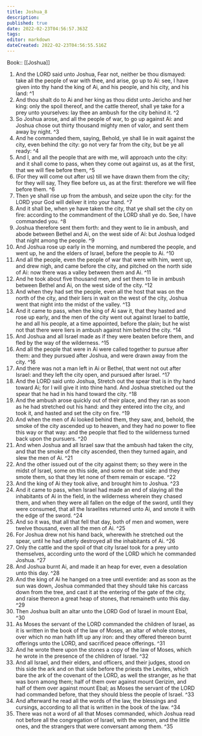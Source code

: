 ```yaml
---
title: Joshua_8
description: 
published: true
date: 2022-02-23T04:56:57.363Z
tags: 
editor: markdown
dateCreated: 2022-02-23T04:56:55.516Z
---
```


 Book:: [[Joshua]]
 1. And the LORD said unto Joshua, Fear not, neither be thou dismayed: take all the people of war with thee, and arise, go up to Ai: see, I have given into thy hand the king of Ai, and his people, and his city, and his land: ^1
 2. And thou shalt do to Ai and her king as thou didst unto Jericho and her king: only the spoil thereof, and the cattle thereof, shall ye take for a prey unto yourselves: lay thee an ambush for the city behind it. ^2
 3. So Joshua arose, and all the people of war, to go up against Ai: and Joshua chose out thirty thousand mighty men of valor, and sent them away by night. ^3
 4. And he commanded them, saying, Behold, ye shall lie in wait against the city, even behind the city: go not very far from the city, but be ye all ready: ^4
 5. And I, and all the people that are with me, will approach unto the city: and it shall come to pass, when they come out against us, as at the first, that we will flee before them, ^5
 6. (For they will come out after us) till we have drawn them from the city; for they will say, They flee before us, as at the first: therefore we will flee before them. ^6
 7. Then ye shall rise up from the ambush, and seize upon the city: for the LORD your God will deliver it into your hand. ^7
 8. And it shall be, when ye have taken the city, that ye shall set the city on fire: according to the commandment of the LORD shall ye do. See, I have commanded you. ^8
 9. Joshua therefore sent them forth: and they went to lie in ambush, and abode between Bethel and Ai, on the west side of Ai: but Joshua lodged that night among the people. ^9
 10. And Joshua rose up early in the morning, and numbered the people, and went up, he and the elders of Israel, before the people to Ai. ^10
 11. And all the people, even the people of war that were with him, went up, and drew nigh, and came before the city, and pitched on the north side of Ai: now there was a valley between them and Ai. ^11
 12. And he took about five thousand men, and set them to lie in ambush between Bethel and Ai, on the west side of the city. ^12
 13. And when they had set the people, even all the host that was on the north of the city, and their liers in wait on the west of the city, Joshua went that night into the midst of the valley. ^13
 14. And it came to pass, when the king of Ai saw it, that they hasted and rose up early, and the men of the city went out against Israel to battle, he and all his people, at a time appointed, before the plain; but he wist not that there were liers in ambush against him behind the city. ^14
 15. And Joshua and all Israel made as if they were beaten before them, and fled by the way of the wilderness. ^15
 16. And all the people that were in Ai were called together to pursue after them: and they pursued after Joshua, and were drawn away from the city. ^16
 17. And there was not a man left in Ai or Bethel, that went not out after Israel: and they left the city open, and pursued after Israel. ^17
 18. And the LORD said unto Joshua, Stretch out the spear that is in thy hand toward Ai; for I will give it into thine hand. And Joshua stretched out the spear that he had in his hand toward the city. ^18
 19. And the ambush arose quickly out of their place, and they ran as soon as he had stretched out his hand: and they entered into the city, and took it, and hasted and set the city on fire. ^19
 20. And when the men of Ai looked behind them, they saw, and, behold, the smoke of the city ascended up to heaven, and they had no power to flee this way or that way: and the people that fled to the wilderness turned back upon the pursuers. ^20
 21. And when Joshua and all Israel saw that the ambush had taken the city, and that the smoke of the city ascended, then they turned again, and slew the men of Ai. ^21
 22. And the other issued out of the city against them; so they were in the midst of Israel, some on this side, and some on that side: and they smote them, so that they let none of them remain or escape. ^22
 23. And the king of Ai they took alive, and brought him to Joshua. ^23
 24. And it came to pass, when Israel had made an end of slaying all the inhabitants of Ai in the field, in the wilderness wherein they chased them, and when they were all fallen on the edge of the sword, until they were consumed, that all the Israelites returned unto Ai, and smote it with the edge of the sword. ^24
 25. And so it was, that all that fell that day, both of men and women, were twelve thousand, even all the men of Ai. ^25
 26. For Joshua drew not his hand back, wherewith he stretched out the spear, until he had utterly destroyed all the inhabitants of Ai. ^26
 27. Only the cattle and the spoil of that city Israel took for a prey unto themselves, according unto the word of the LORD which he commanded Joshua. ^27
 28. And Joshua burnt Ai, and made it an heap for ever, even a desolation unto this day. ^28
 29. And the king of Ai he hanged on a tree until eventide: and as soon as the sun was down, Joshua commanded that they should take his carcass down from the tree, and cast it at the entering of the gate of the city, and raise thereon a great heap of stones, that remaineth unto this day. ^29
 30. Then Joshua built an altar unto the LORD God of Israel in mount Ebal, ^30
 31. As Moses the servant of the LORD commanded the children of Israel, as it is written in the book of the law of Moses, an altar of whole stones, over which no man hath lift up any iron: and they offered thereon burnt offerings unto the LORD, and sacrificed peace offerings. ^31
 32. And he wrote there upon the stones a copy of the law of Moses, which he wrote in the presence of the children of Israel. ^32
 33. And all Israel, and their elders, and officers, and their judges, stood on this side the ark and on that side before the priests the Levites, which bare the ark of the covenant of the LORD, as well the stranger, as he that was born among them; half of them over against mount Gerizim, and half of them over against mount Ebal; as Moses the servant of the LORD had commanded before, that they should bless the people of Israel. ^33
 34. And afterward he read all the words of the law, the blessings and cursings, according to all that is written in the book of the law. ^34
 35. There was not a word of all that Moses commanded, which Joshua read not before all the congregation of Israel, with the women, and the little ones, and the strangers that were conversant among them. ^35
